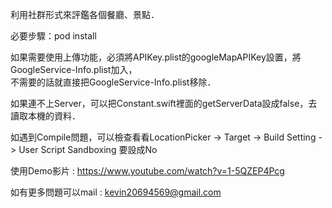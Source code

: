 利用社群形式來評鑑各個餐廳、景點． 

必要步驟：pod install 

如果需要使用上傳功能，必須將APIKey.plist的googleMapAPIKey設置，將GoogleService-Info.plist加入，  
不需要的話就直接把GoogleService-Info.plist移除．  

如果連不上Server，可以把Constant.swift裡面的getServerData設成false，去讀取本機的資料．  

如遇到Compile問題，可以檢查看看LocationPicker -> Target -> Build Setting -> User Script Sandboxing 要設成No

使用Demo影片 : https://www.youtube.com/watch?v=1-5QZEP4Pcg

如有更多問題可以mail : kevin20694569@gmail.com
